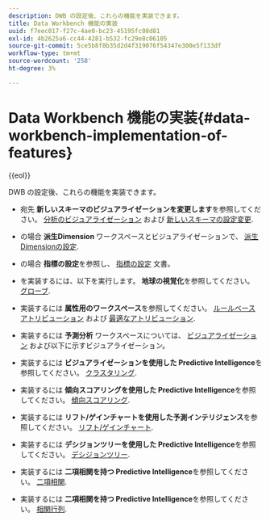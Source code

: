 ```yaml
---
description: DWB の設定後、これらの機能を実装できます。
title: Data Workbench 機能の実装
uuid: f7eec017-f27c-4ae0-bc23-45195fc08d81
exl-id: 4b2625a6-cc44-4281-b532-fc29e8c06105
source-git-commit: 5ce5b8f8b35d2d4f319076f54347e300e5f133df
workflow-type: tm+mt
source-wordcount: '258'
ht-degree: 3%

---
```


# Data Workbench 機能の実装{#data-workbench-implementation-of-features}

{{eol}}

DWB の設定後、これらの機能を実装できます。

* 宛先 **新しいスキーマのビジュアライゼーションを変更します**&#x200B;を参照してください。 [分析のビジュアライゼーション](https://experienceleague.adobe.com/docs/data-workbench/using/client/analysis-visualizations/c-analysis-vis.html) および [新しいスキーマの設定変更](../../../home/dwb-implement-overview/dwb-implement-deliver/dwb-implement-config-new-schema.md#concept-9aced98e988b48ebbf9e6607c182d0de).

* の場合 **派生Dimension** ワークスペースとビジュアライゼーションで、 [派生Dimensionの設定](../../../home/dwb-implement-overview/dwb-implement-deliver/dwb-implement-derived-dims.md#concept-19a5c554ac3e4bc9b86b9aaca5f8cad6).

* の場合 **指標の設定**&#x200B;を参照し、 [指標の設定](../../../home/dwb-implement-overview/dwb-implement-configure/dwb-implement-metric-setup.md#concept-f568a931db5b4b62b7b1e7827c7f7bf6) 文書。

* を実装するには、以下を実行します。 **地球の視覚化**&#x200B;を参照してください。 [グローブ](https://experienceleague.adobe.com/docs/data-workbench/using/client/analysis-visualizations/globes/c-globes.html).

* 実装するには **属性用のワークスペース**&#x200B;を参照してください。 [ルールベースアトリビューション](https://experienceleague.adobe.com/docs/data-workbench/using/client/attribution-reports/c-rules-attrib.html?lang=en) および [最適なアトリビューション](https://experienceleague.adobe.com/docs/data-workbench/using/client/attribution-reports/c-attrib-algorithmic.html?lang=en).

* 実装するには **予測分析** ワークスペースについては、 [ビジュアライゼーション](https://experienceleague.adobe.com/docs/data-workbench/using/client/visualizations/c-vis.html) および以下に示すビジュアライゼーション。

* 実装するには **ビジュアライゼーションを使用した Predictive Intelligence**&#x200B;を参照してください。 [クラスタリング](https://experienceleague.adobe.com/docs/data-workbench/using/client/analysis-visualizations/visitor-cluster/c-visitor-cluster.html?lang=en).

* 実装するには **傾向スコアリングを使用した Predictive Intelligence**&#x200B;を参照してください。 [傾向スコアリング](https://experienceleague.adobe.com/docs/data-workbench/using/client/analysis-visualizations/visitor-propensity/c-visitor-propensity.html).

* 実装するには **リフト/ゲインチャートを使用した予測インテリジェンス**&#x200B;を参照してください。 [リフト/ゲインチャート](https://experienceleague.adobe.com/docs/data-workbench/using/client/analysis-visualizations/visitor-propensity/c-propensity-gain-lift-chart.html).

* 実装するには **デシジョンツリーを使用した Predictive Intelligence**&#x200B;を参照してください。 [デシジョンツリー](https://experienceleague.adobe.com/docs/data-workbench/using/client/analysis-visualizations/decision-trees/c-decision-trees.html).

* 実装するには **二項相関を持つ Predictive Intelligence**&#x200B;を参照してください。 [二項相関](https://experienceleague.adobe.com/docs/data-workbench/using/client/analysis-visualizations/correlation-analysis/c-correlation-analysis.html).

* 実装するには **二項相関を持つ Predictive Intelligence**&#x200B;を参照してください。 [相関行列](https://experienceleague.adobe.com/docs/data-workbench/using/client/analysis-visualizations/correlation-analysis/c-correlation-analysis.html).
